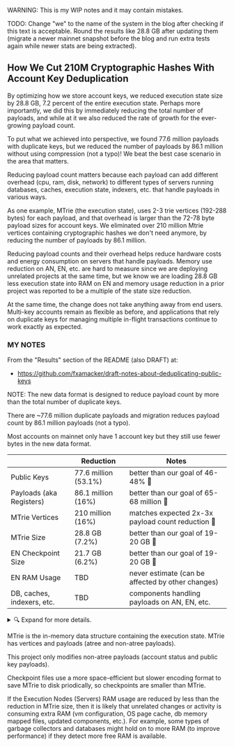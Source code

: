 WARNING:  This is my WIP notes and it may contain mistakes.

TODO: Change "we" to the name of the system in the blog after checking if this text is acceptable. Round the results like 28.8 GB after updating them (migrate a newer mainnet snapshot before the blog and run extra tests again while newer stats are being extracted).

## How We Cut 210M Cryptographic Hashes With Account Key Deduplication

By optimizing how we store account keys, we reduced execution state size by 28.8 GB, 7.2 percent of the entire execution state. Perhaps more importantly, we did this by immediately reducing the total number of payloads, and while at it we also reduced the rate of growth for the ever-growing payload count.

To put what we achieved into perspective, we found 77.6 million payloads with duplicate keys, but we reduced the number of payloads by 86.1 million without using compression (not a typo)! We beat the best case scenario in the area that matters.

Reducing payload count matters because each payload can add different overhead (cpu, ram, disk, network) to different types of servers running databases, caches, execution state, indexers, etc. that handle payloads in various ways.

As one example, MTrie (the execution state), uses 2-3 trie vertices (192-288 bytes) for each payload, and that overhead is larger than the 72-78 byte payload sizes for account keys. We eliminated over 210 million Mtrie vertices containing cryptographic hashes we don't need anymore, by reducing the number of payloads by 86.1 million.

Reducing payload counts and their overhead helps reduce hardware costs and energy consumption on servers that handle payloads. Memory use reduction on AN, EN, etc. are hard to measure since we are deploying unrelated projects at the same time, but we know we are loading 28.8 GB less execution state into RAM on EN and memory usage reduction in a prior project was reported to be a multiple of the state size reduction.

At the same time, the change does not take anything away from end users. Multi-key accounts remain as flexible as before, and applications that rely on duplicate keys for managing multiple in-flight transactions continue to work exactly as expected.

### MY NOTES

From the "Results" section of the README (also DRAFT) at:
- https://github.com/fxamacker/draft-notes-about-deduplicating-public-keys

NOTE: The new data format is designed to reduce payload count by more than the total number of duplicate keys.

There are ~77.6 million duplicate payloads and migration reduces payload count by 86.1 million payloads (not a typo).

Most accounts on mainnet only have 1 account key but they still use fewer bytes in the new data format.

|                  | Reduction | Notes |
| ---------------------- |--------| --- |
| Public Keys | 77.6 million (53.1%) | better than our goal of 46-48% 🎉 |
| Payloads (aka Registers) | 86.1 million (16%) | better than our goal of 65-68 million 🎉 |
| MTrie Vertices | 210 million (16%) | matches expected 2x-3x payload count reduction 🎉 |
| MTrie Size | 28.8 GB (7.2%) | better than our goal of 19-20 GB 🎉 |
| EN Checkpoint Size | 21.7 GB (6.2%) | better than our goal of 19-20 GB 🎉 |
| EN RAM Usage | TBD | never estimate (can be affected by other changes) |
| DB, caches, indexers, etc. | TBD | components handling payloads on AN, EN, etc. |

<details><summary> 🔍 Expand for more details.</summary>

|                  | Before | After | Reduction |
| ---------------------- |--------|-------|------------|
| Public Keys | 146,056,652 | 68,504,671 | 77,551,981 |
| Payloads (aka Registers)   |  539,650,919 | 453,516,554 | 86,134,365 |
| MTrie Vertices | 1,318,213,108 | 1,107,774,108 | 210,439,000 |
| MTrie Size (bytes) | 397,495,799,485 | 368,718,670,098 | 28,777,129,387 |
| EN Checkpoint Size (bytes) | 353,300,063,477 | 331,567,299,166 | 21,732,764,311 |
| EN RAM Usage | TBD | TBD | never estimate (can be affected by other changes) |
| DBs, caches, indexers, etc. | | | TBD on AN, EN, etc. |

EN state size reduction:
- before: 131821310896 + 270947341117 = 397495799485 bytes
- after: 110777410896 + 262372355730 = 368718670098 bytes

</details>

MTrie is the in-memory data structure containing the execution state. MTrie has vertices and payloads (atree and non-atree payloads).

This project only modifies non-atree payloads (account status and public key payloads).

Checkpoint files use a more space-efficient but slower encoding format to save MTrie to disk priodically, so checkpoints are smaller than MTrie.

If the Execution Nodes (Servers) RAM usage are reduced by less than the reduction in MTrie size, then it is likely that unrelated changes or activity is consuming extra RAM (vm configuration, OS page cache, db memory mapped files, updated components, etc.).  For example, some types of garbage collectors and databases might hold on to more RAM (to improve performance) if they detect more free RAM is available.
